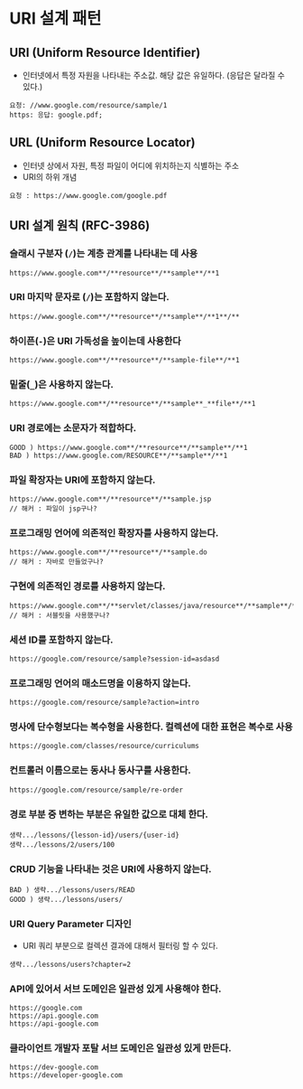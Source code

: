 # URI 설계 패턴

## URI (Uniform Resource Identifier)

- 인터넷에서 특정 자원을 나타내는 주소값. 해당 값은 유일하다. (응답은 달라질 수 있다.)

```tsx
요청: //www.google.com/resource/sample/1
https: 응답: google.pdf;
```

## URL (Uniform Resource Locator)

- 인터넷 상에서 자원, 특정 파일이 어디에 위치하는지 식별하는 주소
- URI의 하위 개념

```tsx
요청 : https://www.google.com/google.pdf
```

## URI 설계 원칙 (RFC-3986)

### 슬래시 구분자 (`/`)는 계층 관계를 나타내는 데 사용

```
https://www.google.com**/**resource**/**sample**/**1
```

### URI 마지막 문자로 (`/`)는 포함하지 않는다.

```
https://www.google.com**/**resource**/**sample**/**1**/**
```

### 하이픈(`-`)은 URI 가독성을 높이는데 사용한다

```
https://www.google.com**/**resource**/**sample-file**/**1
```

### 밑줄(`_`)은 사용하지 않는다.

```
https://www.google.com**/**resource**/**sample**_**file**/**1
```

### URI 경로에는 소문자가 적합하다.

```
GOOD ) https://www.google.com**/**resource**/**sample**/**1
BAD ) https://www.google.com/RESOURCE**/**sample**/**1
```

### 파일 확장자는 URI에 포함하지 않는다.

```
https://www.google.com**/**resource**/**sample.jsp
// 해커 : 파일이 jsp구나?
```

### 프로그래밍 언어에 의존적인 확장자를 사용하지 않는다.

```
https://www.google.com**/**resource**/**sample.do
// 해커 : 자바로 만들었구나?
```

### 구현에 의존적인 경로를 사용하지 않는다.

```
https://www.google.com**/**servlet/classes/java/resource**/**sample**/**1
// 해커 : 서블릿을 사용했구나?
```

### 세션 ID를 포함하지 않는다.

```
https://google.com/resource/sample?session-id=asdasd
```

### 프로그래밍 언어의 매소드명을 이용하지 않는다.

```
https://google.com/resource/sample?action=intro
```

### 명사에 단수형보다는 복수형을 사용한다. 컬렉션에 대한 표현은 복수로 사용

```
https://google.com/classes/resource/curriculums
```

### 컨트롤러 이름으로는 동사나 동사구를 사용한다.

```
https://google.com/resource/sample/re-order
```

### 경로 부분 중 변하는 부분은 유일한 값으로 대체 한다.

```
생략.../lessons/{lesson-id}/users/{user-id}
생략.../lessons/2/users/100
```

### CRUD 기능을 나타내는 것은 URI에 사용하지 않는다.

```
BAD ) 생략.../lessons/users/READ
GOOD ) 생략.../lessons/users/
```

### URI Query Parameter 디자인

- URI 쿼리 부분으로 컬렉션 결과에 대해서 필터링 할 수 있다.

```
생략.../lessons/users?chapter=2
```

### API에 있어서 서브 도메인은 일관성 있게 사용해야 한다.

```
https://google.com
https://api.google.com
https://api-google.com
```

### 클라이언트 개발자 포탈 서브 도메인은 일관성 있게 만든다.

```
https://dev-google.com
https://developer-google.com
```
